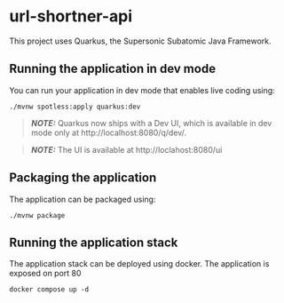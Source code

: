 # url-shortner-api

This project uses Quarkus, the Supersonic Subatomic Java Framework.

## Running the application in dev mode

You can run your application in dev mode that enables live coding using:

```shell script
./mvnw spotless:apply quarkus:dev
```

> **_NOTE:_**  Quarkus now ships with a Dev UI, which is available in dev mode only at http://localhost:8080/q/dev/.

> **_NOTE:_**  The UI is available at http://loclahost:8080/ui

## Packaging the application

The application can be packaged using:

```shell script
./mvnw package
```

## Running the application stack

The application stack can be deployed using docker. The application is exposed on port 80

```shell script
docker compose up -d
```